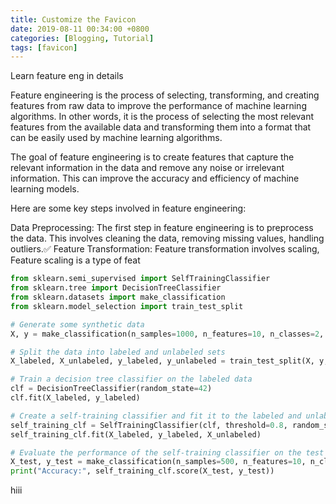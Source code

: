 ```yaml
---
title: Customize the Favicon
date: 2019-08-11 00:34:00 +0800
categories: [Blogging, Tutorial]
tags: [favicon]
---
```



Learn feature eng in details

Feature engineering is the process of selecting, transforming, and creating features from raw data to improve the performance of machine learning algorithms. In other words, it is the process of selecting the most relevant features from the available data and transforming them into a format that can be easily used by machine learning algorithms.

The goal of feature engineering is to create features that capture the relevant information in the data and remove any noise or irrelevant information. This can improve the accuracy and efficiency of machine learning models.

Here are some key steps involved in feature engineering:

Data Preprocessing: The first step in feature engineering is to preprocess the data. This involves 
	 cleaning the  data, 
	removing missing values, 
	handling outliers.✅ 
Feature Transformation: Feature transformation involves 
	scaling, 
Feature scaling is a type of feat


```python
from sklearn.semi_supervised import SelfTrainingClassifier
from sklearn.tree import DecisionTreeClassifier
from sklearn.datasets import make_classification
from sklearn.model_selection import train_test_split

# Generate some synthetic data
X, y = make_classification(n_samples=1000, n_features=10, n_classes=2, random_state=42)

# Split the data into labeled and unlabeled sets
X_labeled, X_unlabeled, y_labeled, y_unlabeled = train_test_split(X, y, test_size=0.5, stratify=y, random_state=42)

# Train a decision tree classifier on the labeled data
clf = DecisionTreeClassifier(random_state=42)
clf.fit(X_labeled, y_labeled)

# Create a self-training classifier and fit it to the labeled and unlabeled data
self_training_clf = SelfTrainingClassifier(clf, threshold=0.8, random_state=42)
self_training_clf.fit(X_labeled, y_labeled, X_unlabeled)

# Evaluate the performance of the self-training classifier on the test set
X_test, y_test = make_classification(n_samples=500, n_features=10, n_classes=2, random_state=42)
print("Accuracy:", self_training_clf.score(X_test, y_test))
```

hiii
